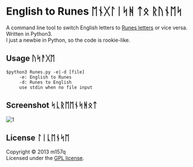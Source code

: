English to Runes  ᛖᚾᚷᛚᛁᛋᚻ ᛏᛟ ᚱᚢᚾᛖᛋ 
======================
A command line tool to switch English letters to [Runes letters][Runes] or vice versa.  
Written in Python3.  
I just a newbie in Python, so the code is rookie-like.  

[Runes]: http://en.wikipedia.org/wiki/Runes

Usage  ᚢᛋᚨᚷᛖ
------
    $python3 Runes.py -e|-d [file]      
         -e: English to Runes                                                                          
         -d: Runes to English                                                                          
         use stdin when no file input   


Screenshot   ᛋᚳᚱᛖᛖᚾᛋᚻᛟᛏ  
--------     
![1](http://i.imgur.com/u2r07ww.jpg)



License  ᛚᛁᚳᛖᚾᛋᛖ
----------
Copyright &copy; 2013 m157q  
Licensed under the [GPL license][GPL].

[GPL]: http://www.gnu.org/licenses/gpl.html
